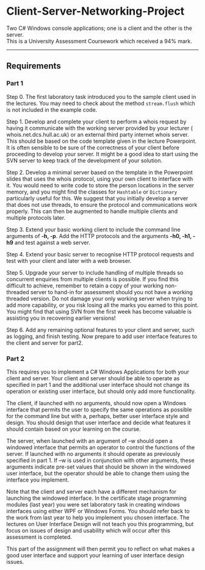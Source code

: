 # Client-Server-Networking-Project
  Two C# Windows console applications; one is a client and the other is the server.<br>
  This is a University Assessment Coursework which received a 94% mark.
  
  ---
  ## Requirements
  ### Part 1
  Step 0. The first laboratory task introduced you to the sample client used in the lectures. You
  may need to check about the method `stream.flush` which is not included in the example code.
  
  Step 1. Develop and complete your client to perform a whois request by having it communicate
  with the working server provided by your lecturer ( whois.net.dcs.hull.ac.uk) or an external
  third party internet whois server. This should be based on the code template given in the lecture
  Powerpoint. It is often sensible to be sure of the correctness of your client before proceeding to
  develop your server. It might be a good idea to start using the SVN server to keep track of the
  development of your solution.
  
  Step 2. Develop a minimal server based on the template in the Powerpoint slides that uses the
  whois protocol, using your own client to interface with it. You would need to write code to
  store the person locations in the server memory, and you might find the classes
  for `Hashtable` or `Dictionary` particularly useful for this. We suggest that you initially develop a
  server that does not use threads, to ensure the protocol and communications work properly.
  This can then be augmented to handle multiple clients and multiple protocols later.
  
  Step 3. Extend your basic working client to include the command line arguments of **-h, -p**.
  Add the HTTP protocols and the arguments **-h0, -h1, -h9** and test against a web server.
  
  Step 4. Extend your basic server to recognise HTTP protocol requests and test with your client
  and later with a web browser.
  
  Step 5. Upgrade your server to include handling of multiple threads so concurrent enquiries
  from multiple clients is possible. If you find this difficult to achieve, remember to retain a copy
  of your working non-threaded server to hand-in for assessment should you not have a working
  threaded version. Do not damage your only working server when trying to add more capability,
  or you risk losing all the marks you earned to this point. You might find that using SVN from
  the first week has become valuable is assisting you in recovering earlier versions!
  
  Step 6. Add any remaining optional features to your client and server, such as logging, and
  finish testing. Now prepare to add user interface features to the client and server for part2.
  
  ### Part 2
  
  This requires you to implement a C# Windows Applications for both your client and server.
  Your client and server should be able to operate as specified in part 1 and the additional user
  interface should not change its operation or existing user interface, but should only add more
  functionality.
  
  The client, if launched with no arguments, should now open a Windows interface that permits
  the user to specify the same operations as possible for the command line but with a, perhaps,
  better user interface style and design. You should design that user interface and decide what
  features it should contain based on your learning on the course.
  
  The server, when launched with an argument of –w should open a windowed interface that
  permits an operator to control the functions of the server. If launched with no arguments it
  should operate as previously specified in part 1. If –w is used in conjunction with other
  arguments, these arguments indicate pre-set values that should be shown in the windowed user
  interface, but the operator should be able to change them using the interface you implement.
  
  Note that the client and server each have a different mechanism for launching the windowed
  interface. In the certificate stage programming modules (last year) you were set laboratory task
  in creating windows interfaces using either WPF or Windows Forms. You should refer back to
  the work from last year to help you implement you chosen interface. The lectures on User
  Interface Design will not teach you this programming, but focus on issues of design and
  usability which will occur after this assessment is completed.
  
  This part of the assignment will then permit you to reflect on what makes a good user interface
  and support your learning of user interface design issues.
